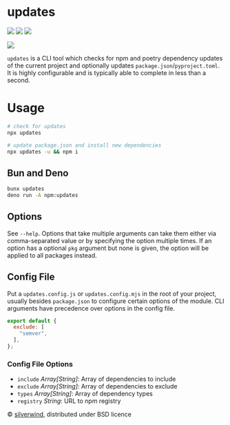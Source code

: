 # updates
[![](https://img.shields.io/npm/v/updates.svg?style=flat)](https://www.npmjs.org/package/updates) [![](https://img.shields.io/npm/dm/updates.svg)](https://www.npmjs.org/package/updates) [![](https://packagephobia.com/badge?p=updates)](https://packagephobia.com/result?p=updates)

![](./screenshot.png)

`updates` is a CLI tool which checks for npm and poetry dependency updates of the current project and optionally updates `package.json`/`pyproject.toml`. It is highly configurable and is typically able to complete in less than a second.

# Usage

```bash
# check for updates
npx updates

# update package.json and install new dependencies
npx updates -u && npm i
```

## Bun and Deno

```bash
bunx updates
deno run -A npm:updates
```

## Options

See `--help`. Options that take multiple arguments can take them either via comma-separated value or by specifying the option multiple times. If an option has a optional `pkg` argument but none is given, the option will be applied to all packages instead.

## Config File

Put a `updates.config.js` or `updates.config.mjs` in the root of your project, usually besides `package.json` to configure certain options of the module. CLI arguments have precedence over options in the config file.

```js
export default {
  exclude: [
    "semver",
  ],
};
```

### Config File Options

- `include` *Array[String]*: Array of dependencies to include
- `exclude` *Array[String]*: Array of dependencies to exclude
- `types` *Array[String]*: Array of dependency types
- `registry` *String*: URL to npm registry

© [silverwind](https://github.com/silverwind), distributed under BSD licence
